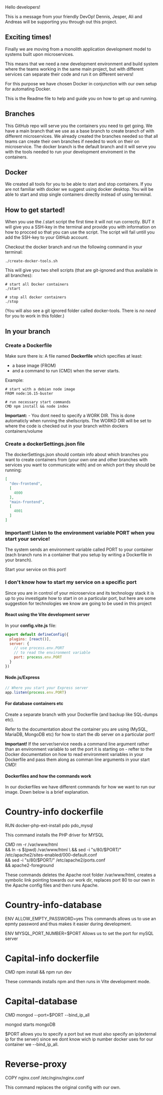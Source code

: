 Hello developers!

This is a message from your friendly DevOp!
Dennis, Jesper, Ali and Andreas will be supporting you through out this project.

## Exciting times!
Finally we are moving from a monolith application development model to systems built upon microservices.

This means that we need a new development environment and build system where the teams working in the same main project, but with different services can separate their code and run it on different servers!

For this purpose we have chosen Docker in conjunction with our own setup for automating Docker.

This is the Readme file to help and guide you on how to get up and running.

## Branches
This GitHub repo will serve you the containers you need to get going. We have a main branch that we use as a base branch to create branch of with different microservices. We already created the branches needed so that all teams can create their own branches if needed to work on their on microservice. The docker branch is the default branch and it will serve you with the tools needed to run your development enviroment in the containers.

## Docker
We created all tools for you to be able to start and stop containers. If you are not familiar with docker we suggest using docker desktop. You will be able to start and stop single containers directly instead of using terminal.

## How to get started!
When you use the /.start script the first time it will not run correctly. BUT it will give you a SSH-key in the terminal and provide you with information on how to procced so that you can use the script. The script will fail untill you add the SSH-key to your GitHub account.

Checkout the docker branch and run the following command in your terminal:

```
./create-docker-tools.sh
```

This will give you two shell scripts (that are git-ignored and thus available in all branches):

```
# start all Docker containers
./start
```

```
# stop all docker containers
./stop
```

(You will also see a git ignored folder called docker-tools. There is *no need* for you to work in this folder.)

## In your branch

### Create a Dockerfile
Make sure there is: A file named **Dockerfile** which specifies at least:
* a base image (FROM) 
* and a command to run (CMD) when the server starts.

Example:

```
# start with a debian node image
FROM node:16.15-buster

# run necessary start commands
CMD npm install && node index
```

**Important:** - You dont need to specify a WORK DIR. This is done automaticly when running the shellscripts. The WORKD DIR will be set to where the code is checked out in your branch within dockers containers/volume

### Create a dockerSettings.json file
The dockerSettings.json should contain info about which branches you want to create containers from (your own one and other branches with services you want to communicate with) and on which port they should be running:

```json
[
  "dev-frontend",
  [
    4000
  ],
  "main-frontend",
  [
    4001
  ]
]
```

### Important! Listen to the environment variable PORT when you start your service!

The system sends an environment variable called PORT to your container (each branch runs in a container that you setup by writing a Dockerfile in your branch).

Start your service on this port!

### I don't know how to start my service on a specific port

Since you are in control of your microservice and its technology stack it is up to you investigate how to start in on a particular port, but here are some suggestion for technologies we know are going to be used in this project

#### React using the Vite development server

In your **config.vite.js** file:

```js
export default defineConfig({
  plugins: [react()],
  server: {
    // use process.env.PORT
    // to read the environment variable
    port: process.env.PORT
  }
})
```

#### Node.js/Express

```js
// Where you start your Express server
app.listen(process.env.PORT)
```

#### For database containers etc
Create a separate branch with your Dockerfile (and backup like SQL-dumps etc).

Refer to the documentation about the container you are using (MySQL, MariaDB, MongoDB etc) for how to start the db server on a particular port!

**Important!** If the server/service needs a command line argument rather than an environment variable to set the port it is starting on -  refter to the Docker documentation on how to read environment variables in your Dockerfile and pass them along as comman line arguments in your start CMD!



#### Dockerfiles and how the commands work

In our dockerfiles we have different commands for how we want to run our image. Down below is a brief explanation.

# Country-info dockerfile

RUN docker-php-ext-install pdo pdo_mysql

  This command installs the PHP driver for MYSQL

CMD rm -r /var/www/html \
  && ln -s $(pwd) /var/www/html \
  && sed -i "s/80/$PORT/" /etc/apache2/sites-enabled/000-default.conf \
  && sed -i "s/80/$PORT/" /etc/apache2/ports.conf \
  && apache2-foreground

  These commands deletes the Apache root folder /var/www/html, creates a symbolic link pointing
  towards our work dir, replaces port 80 to our own in the Apache config files and then runs Apache.


# Country-info-database

ENV ALLOW_EMPTY_PASSWORD=yes
 This commands allows us to use an epmty password and thus makes it easier during development.

ENV MYSQL_PORT_NUMBER=$PORT
 Allows us to set the port for mySQL server






# Capital-info dockerfile

CMD npm install && npm run dev

 These commands installs npm and then runs in Vite development mode.


# Capital-database

CMD mongod --port=$PORT --bind_ip_all

mongod starts mongoDB

$PORT allows you to specify a port but we must also specify an ip(external ip for the server)
since we dont know wich ip number docker uses for our container we --bind_ip_all.


# Reverse-proxy  

COPY nginx.conf /etc/nginx/nginx.conf

This command replaces the original conifig with our own.




  